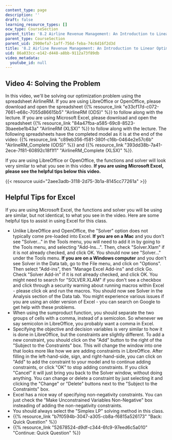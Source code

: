 ```yaml
---
content_type: page
description: ''
draft: false
learning_resource_types: []
ocw_type: CourseSection
parent_title: '8.2 Airline Revenue Management: An Introduction to Linear Optimization '
parent_type: CourseSection
parent_uid: 2900efa7-1aff-756d-feba-74c6d16f2d3d
title: '8.2 Airline Revenue Management: An Introduction to Linear Optimization'
uid: 86a033cc-e142-d448-a8bb-9112a73f89db
video_metadata:
  youtube_id: null
---
```

## Video 4: Solving the Problem

In this video, we'll be solving our optimization problem using the spreadsheet AirlineRM. If you are using LibreOffice or OpenOffice, please download and open the spreadsheet {{% resource_link "e33cf17d-c072-7661-e68c-7055d86615b5" "AirlineRM (ODS)" %}} to follow along with the lecture. If you are using Microsoft Excel, please download and open the spreadsheet {{% resource_link "84a47fba-a585-69c8-8523-3baeebe1b43a" "AirlineRM (XLSX)" %}} to follow along with the lecture. The following spreadsheets have the completed model as it is at the end of the video: {{% resource_link "c89eb356-f581-380f-c16b-0464e2e57c6b" "AirlineRM_Complete (ODS)" %}} and {{% resource_link "393dd38b-7a41-2ece-7f81-60892c18f1f1" "AirlineRM_Complete (XLSX)" %}}.

If you are using LibreOffice or OpenOffice, the functions and solver will look very similar to what you see in this video. **If you are using Microsoft Excel, please see the helpful tips below this video.**

{{< resource uuid="2aee3adb-3118-2d75-3b1a-8145cc77261a" >}}

## Helpful Tips for Excel

If you are using Microsoft Excel, the functions and solver you will be using are similar, but not identical, to what you see in the video. Here are some helpful tips to assist in using Excel for this class.

- Unlike LibreOffice and OpenOffice, the "Solver" option does not typically come pre-loaded into Excel. **If you are on a Mac** and you don't see "Solver…" in the Tools menu, you will need to add it in by going to the Tools menu, and selecting "Add-Ins…". Then, check "Solver.Xlam" if it is not already checked, and click OK. You should now see "Solver…" under the Tools menu. **If you are on a Windows computer** and you don't see Solver in the Data tab, go to the File menu, and click on "Options". Then select "Add-ins", then "Manage Excel Add-ins" and click Go. Check "Solver Add-in" if it is not already checked, and click OK. You might need to search for "SOLVER.XLAM" if you don't see a checkbox and click through a security warning about running macros within Excel - please click ok and run the macros. You should now see Solver in the Analysis section of the Data tab. You might experience various issues if you are using an older version of Excel - you can search on Google to get help with these problems. 
- When using the sumproduct function, you should separate the two groups of cells with a comma, instead of a semicolon. So whenever we say semicolon in LibreOffice, you probably want a comma in Excel.
- Specifying the objective and decision variables is very similar to how it is done in LibreOffice, but the constraints are slightly different. To add a new constraint, you should click on the "Add" button to the right of the "Subject to the Constraints" box. This will change the window into one that looks more like how we are adding constraints in LibreOffice. After filling in the left-hand-side, sign, and right-hand-side, you can click on "Add" to add the constraint to your model and to continue adding constraints, or click "OK" to stop adding constraints. If you click "Cancel" it will just bring you back to the Solver window, without doing anything. You can change or delete a constraint by just selecting it and clicking the "Change" or "Delete" buttons next to the "Subject to the Constraints" box. 
- Excel has a nice way of specifying non-negativity constraints. You can just check the "Make Unconstrained Variables Non-Negative" box insteading of adding the non-negativity constraints. 
- You should always select the "Simplex LP" solving method in this class. 
- {{% resource_link "b7f0594b-3047-a305-cb8a-f6815a526173" "Back: Quick Question" %}}
- {{% resource_link "52678524-d9df-c344-6fc9-97eed6c5a010" "Continue: Quick Question" %}}